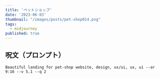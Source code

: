 ```yaml
---
title: 'ペットショップ'
date: '2023-06-03'
thumbnail: "/images/posts/pet-shop014.png"
tags:
  - midjourney
published: true
---
```


## 呪文（プロンプト）
```
Beautiful landing for pet-shop website, design, ux/ui, ux, ui --ar 9:16 --v 5.1 --q 2
```